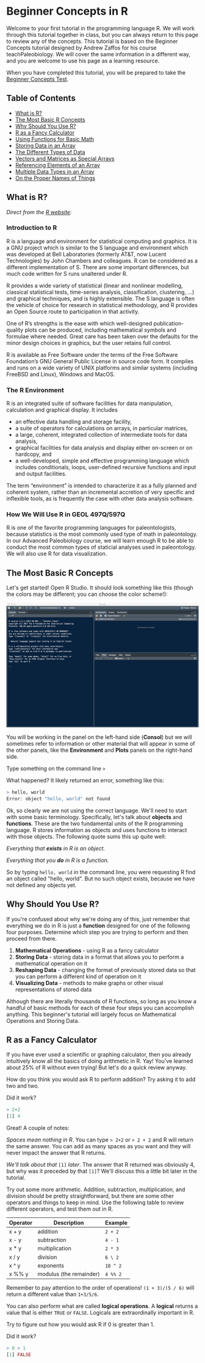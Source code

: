 # Beginner Concepts in R

Welcome to your first tutorial in the programming language R. We will work through this tutorial together in class, but you can always return to this page to review any of the concepts. This tutorial is based on the Beginner Concepts tutorial designed by Andrew Zaffos for his course teachPaleobiology. We will cover the same information in a different way, and you are welcome to use his page as a learning resource.

When you have completed this tutorial, you will be prepared to take the [Beginner Concepts Test](/Labs/Tests/BeginnerTest.md).

## Table of Contents

+ [What is R?](#what-is-r)
+ [The Most Basic R Concepts](#the-most-basic-r-concepts)
+ [Why Should You Use R?](#why-should-you-use-r)
+ [R as a Fancy Calculator](#r-as-a-fancy-calculator)
+ [Using Functions for Basic Math](#using-functions-for-basic-math)
+ [Storing Data in an Array](#storing-data-in-an-array)
+ [The Different Types of Data](#the-different-types-of-data)
+ [Vectors and Matrices as Special Arrays](#vectors-and-matrices-as-special-arrays)
+ [Referencing Elements of an Array](#referencing-elements-of-an-array)
+ [Multiple Data Types in an Array](#multiple-data-types-in-an-array)
+ [On the Proper Names of Things](#on-the-proper-names-of-things)

## What is R?

*Direct from the [R website](https://www.r-project.org):*

### Introduction to R

R is a language and environment for statistical computing and graphics. It is a GNU project which is similar to the S language and environment which was developed at Bell Laboratories (formerly AT&T, now Lucent Technologies) by John Chambers and colleagues. R can be considered as a different implementation of S. There are some important differences, but much code written for S runs unaltered under R.

R provides a wide variety of statistical (linear and nonlinear modelling, classical statistical tests, time-series analysis, classification, clustering, …) and graphical techniques, and is highly extensible. The S language is often the vehicle of choice for research in statistical methodology, and R provides an Open Source route to participation in that activity.

One of R’s strengths is the ease with which well-designed publication-quality plots can be produced, including mathematical symbols and formulae where needed. Great care has been taken over the defaults for the minor design choices in graphics, but the user retains full control.

R is available as Free Software under the terms of the Free Software Foundation’s GNU General Public License in source code form. It compiles and runs on a wide variety of UNIX platforms and similar systems (including FreeBSD and Linux), Windows and MacOS.

### The R Environment

R is an integrated suite of software facilities for data manipulation, calculation and graphical display. It includes

+ an effective data handling and storage facility,
+ a suite of operators for calculations on arrays, in particular matrices,
+ a large, coherent, integrated collection of intermediate tools for data analysis,
+ graphical facilities for data analysis and display either on-screen or on hardcopy, and
+ a well-developed, simple and effective programming language which includes conditionals, loops, user-defined recursive functions and input and output facilities.

The term “environment” is intended to characterize it as a fully planned and coherent system, rather than an incremental accretion of very specific and inflexible tools, as is frequently the case with other data analysis software.

### How We Will Use R in GEOL 497Q/597Q

R is one of the favorite programming languages for paleontologists, because statistics is the most commonly used type of math in paleontology. In our Advanced Paleobiology course, we will learn enough R to be able to conduct the most common types of staticial analyses used in paleontology. We will also use R for data visualization.

## The Most Basic R Concepts

Let's get started! Open R Studio. It should look something like this (though the colors may be different; you can choose the color scheme!):

![R Studio Screenshot](/Images/R_Studio.png)

You will be working in the panel on the left-hand side (**Consol**) but we will sometimes refer to information or other material that will appear in some of the other panels, like the **Environment** and **Plots** panels on the right-hand side.

Type something on the command line `>`

What happened? It likely returned an error, something like this:

````R
> hello, world
Error: object "hello, world" not found
````

Ok, so clearly we are not using the correct language. We'll need to start with some basic terminology. Specifically, let's talk about **objects** and **functions**. These are the two fundamental units of the R programming language. R stores information as objects and uses functions to interact with those objects. The following quote sums this up quite well:

*Everything that* ***exists*** *in R is an object.*

*Everything that you* ***do*** *in R is a function.*

So by typing `hello, world` in the command line, you were requesting R find an object called "hello, world". But no such object exists, because we have not defined any objects yet.

## Why Should You Use R?

If you're confused about why we're doing any of this, just remember that everything we do in R is just a **function** designed for one of the following four purposes. Determine which step you are trying to perform and then proceed from there.

1. **Mathematical Operations** - using R as a fancy calculator
2. **Storing Data** - storing data in a format that allows you to perform a mathematical operation on it
3. **Reshaping Data** - changing the format of previously stored data so that you can perform a different kind of operation on it
4. **Visualizing Data** - methods to make graphs or other visual representations of stored data

Although there are literally thousands of R functions, so long as you know a handful of basic methods for each of these four steps you can accomplish anything. This beginner's tutorial will largely focus on Mathematical Operations and Storing Data.

## R as a Fancy Calculator

If you have ever used a scientific or graphing calculator, then you already intuitively know all the basics of doing arithmetic in R. Yay! You've learned about 25% of R without even trying! But let's do a quick review anyway.

How do you think you would ask R to perform addition? Try asking it to add two and two.

Did it work?

````R
> 2+2
[1] 4
````
Great! A couple of notes:

*Spaces mean nothing in R*. You can type `> 2+2` or `> 2 + 2` and R will return the same answer. You can add as many spaces as you want and they will never impact the answer that R returns.

*We'll talk about that* `[1]` *later*. The answer that R returned was obviously 4, but why was it preceded by that `[1]`? We'll discuss this a little bit later in the tutorial.

Try out some more arithmetic. Addition, subtraction, multiplication, and division should be pretty straightforward, but there are some other operators and things to keep in mind. Use the following table to review different operators, and test them out in R.

Operator | Description | Example
-------- | ----------- | -------
x + y | addition | `2 + 2`
x - y | subtraction | `4 - 1`
x * y | multiplication | `2 * 3`
x / y | division | `6 \ 2`
x ^ y | exponents | `10 ^ 2`
x %% y | modulus (the remainder) | `4 %% 2`

Remember to pay attention to the order of operations! `(1 + 3)/(5 / 6)` will return a different value than `1+3/5/6`.

You can also perform what are called **logical operations**. A **logical** returns a value that is either `TRUE` or `FALSE`. Logicals are extraordinally important in R.

Try to figure out how you would ask R if 0 is greater than 1.

Did it work?

````R
> 0 > 1
[1] FALSE
````
